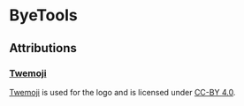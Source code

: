 # ByeTools


## Attributions
### [Twemoji](https://twemoji.twitter.com/)
[Twemoji](https://twemoji.twitter.com/) is used for the logo and is licensed under [CC-BY 4.0](https://creativecommons.org/licenses/by/4.0/).

